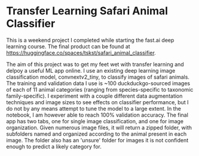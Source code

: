 # Transfer Learning Safari Animal Classifier

This is a weekend project I completed while starting the fast.ai deep learning course. The final product can be found at https://huggingface.co/spaces/tskst/safari_animal_classifier.

The aim of this project was to get my feet wet with transfer learning and delpoy a useful ML app online. I use an existing deep learning image classification model, convnextv2_tiny, to classify images of safari animals. The training and validation data I use is ~100 duckduckgo-sourced images of each of 11 animal categories (ranging from species-specific to taxonomic family-specific). I experiment with a couple different data augmentation techniques and image sizes to see effects on classifier performance, but I do not by any means attempt to tune the model to a large extent. In the notebook, I am however able to reach 100% validation accuracy. The final app has two tabs, one for single image classification, and one for image organization. Given numerous image files, it will return a zipped folder, with subfolders named and organized according to the animal present in each image. The folder also has an 'unsure' folder for images it is not confident enough to predict a likely category for.
